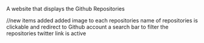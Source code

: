A website that displays the Github Repositories

//new items added
added image to each repositories
name of repositories is clickable and redirect to Github account
a search bar to filter the repositories
twitter link is active
